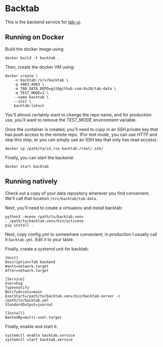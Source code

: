 Backtab
=======

This is the backend service for [tab-ui](https://github.com/0x20/tab-ui).

Running on Docker
-----------------

Build the docker image using

    docker build -t backtab .
  
Then, create the docker VM using:

    docker create \
        -v backtab:/srv/backtab \
        -p 4903:4903 \
        -e TAB_DATA_REPO=git@github.com:0x20/tab-data \
        -e TEST_MODE=1 \
        --name backtab \
        --init \
        backtab:latest

You'll almost certainly want to change the repo name, and for production 
use, you'll want to remove the TEST_MODE environment variable.

Once the container is created, you'll need to copy in an SSH private key 
that has push access to the remote repo. (For test mode, you can use HTTP 
and skip this step, or you can simply use an SSH key that only has read 
access):

    docker cp /path/to/id_rsa backtab:/root/.ssh/

Finally, you can start the backend:

    docker start backtab
    
Running natively
----------------

Check out a copy of your data repository wherever you find convenient. 
We'll call that location `/srv/backtab/tab-data`.

Next, you'll need to create a virtualenv and install backtab:

    python3 -mvenv /path/to/backtab.venv
    . /path/to/backtab.venv/bin/activate
    pip install .
    
Next, copy config.yml to somewhere convenient; in production I usually call 
it `backtab.yml`. Edit it to your taste.
 
Finally, create a systemd unit for backtab:

    [Unit]
    Description=Tab backend
    Wants=network.target
    After=network.target
    
    [Service]
    User=hsg
    Type=notify
    NotifyAccess=main
    ExecStart=/path/to/backtab.venv/bin/backtab-server -c /path/to/backtab.yml
    StandardOutput=journal

    [Install]
    WantedBy=multi-user.target

Finally, enable and start it:

    systemctl enable backtab.service
    systemctl start backtab.service

